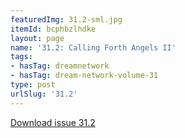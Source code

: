 ```yaml
---
featuredImg: 31.2-sml.jpg
itemId: bcphbzlhdke
layout: page
name: '31.2: Calling Forth Angels II'
tags:
- hasTag: dreamnetwork
- hasTag: dream-network-volume-31
type: post
urlSlug: '31.2'
---
```

<a href="../files/pdfs/Volume_31/31.2_angels_II.pdf" download="">Download issue 31.2</a>